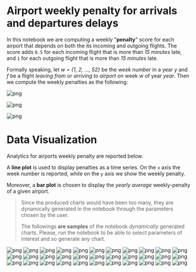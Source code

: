 
# Airport weekly penalty for arrivals and departures delays 

In this notebook we are computing a weekly "**penalty**" score for each airport that depends on both the its incoming and outgoing
flights. The score adds `0.5` for each incoming flight that is more than _15 minutes_ late, and `1` for
each outgoing flight that is more than _15 minutes_ late.

Formally speaking, let _w = {1, 2, ..., 52}_ be the _week number_ in a year _y_ and _f_ be a flight _leaving from_ or _arriving to airport_ on week _w_ of year _year_. Then we compute the weekly penalties as the following:

![png](images/04-penalty/00_01.png)

![png](images/04-penalty/00_02.png)

![png](images/04-penalty/00_03.png)

# Data Visualization

Analytics for airports weekly penalty are reported below.

A **line plot** is used to display penalties as a time series. On the `x` axis the week number is reported, while on the `y` axis we show the weekly penalty.

Moreover, a **bar plot** is chosen to display the *yearly average* weekly-penalty of a given airport.

> Since the produced charts would have been too many, they are dynamically generated in the notebook through the parameters chosen by the user.
>
> The followings **are samples** of the notebook _dynamically_ generated charts. Please, run the notebook to be able to select parameters of interest and so generate any chart.

![png](images/04-penalty/airport-ABE.png)
![png](images/04-penalty/airport-AEX.png)
![png](images/04-penalty/airport-ATL.png)
![png](images/04-penalty/airport-BGM.png)
![png](images/04-penalty/airport-BOS.png)
![png](images/04-penalty/airport-BUR.png)
![png](images/04-penalty/airport-CHS.png)
![png](images/04-penalty/airport-CMX.png)
![png](images/04-penalty/airport-DAB.png)
![png](images/04-penalty/airport-DRO.png)
![png](images/04-penalty/airport-ERI.png)
![png](images/04-penalty/airport-FCA.png)
![png](images/04-penalty/airport-GEG.png)
![png](images/04-penalty/airport-GSP.png)
![png](images/04-penalty/airport-HNL.png)
![png](images/04-penalty/airport-IDA.png)
![png](images/04-penalty/airport-ITO.png)
![png](images/04-penalty/airport-LAN.png)
![png](images/04-penalty/airport-LIH.png)
![png](images/04-penalty/airport-MAF.png)
![png](images/04-penalty/airport-MFE.png)
![png](images/04-penalty/airport-MLI.png)
![png](images/04-penalty/airport-MSY.png)
![png](images/04-penalty/airport-OME.png)
![png](images/04-penalty/airport-PFN.png)
![png](images/04-penalty/airport-PMD.png)
![png](images/04-penalty/airport-RAP.png)
![png](images/04-penalty/airport-ROA.png)
![png](images/04-penalty/airport-SBP.png)
![png](images/04-penalty/airport-SJC.png)
![png](images/04-penalty/airport-SPN.png)
![png](images/04-penalty/airport-TEX.png)
![png](images/04-penalty/airport-TWF.png)
